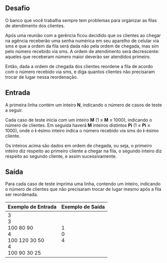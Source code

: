 ## Desafio 

O banco que você trabalha sempre tem problemas para organizar as filas de atendimento dos clientes.

Após uma reunião com a gerência ficou decidido que os clientes ao chegar na agência receberão uma senha numérica em seu aparelho de celular via sms e que a ordem da fila será dada não pela ordem de chegada, mas sim pelo número recebido via sms. A ordem de atendimento será decrescente: aqueles que receberam número maior deverão ser atendidos primeiro. 

Então, dada a ordem de chegada dos clientes reordene a fila de acordo com o número recebido via sms, e diga quantos clientes não precisaram trocar de lugar nessa reordenação.

## Entrada

A primeira linha contém um inteiro **N**, indicando o número de casos de teste a seguir.

Cada caso de teste inicia com um inteiro **M** (1 ≤ **M** ≤ 1000), indicando o número de clientes. Em seguida haverá **M** inteiros distintos **Pi** (1 ≤ **Pi** ≤ 1000), onde o **i**-ésimo inteiro indica o número recebido via sms do **i**-ésimo cliente.

Os inteiros acima são dados em ordem de chegada, ou seja, o primeiro inteiro diz respeito ao primeiro cliente a chegar na fila, o segundo inteiro diz respeito ao segundo cliente, e assim sucessivamente.

## Saída

Para cada caso de teste imprima uma linha, contendo um inteiro, indicando o número de clientes que não precisaram trocar de lugar mesmo após a fila ser reordenada.

 

| Exemplo de Entrada                                           | Exemplo de Saída |
| ------------------------------------------------------------ | ---------------- |
| 3<br>3<br/>100 80 90<br/>4<br/>100 120 30 50<br/>4<br/>100 90 30 25 | 1<br/>0<br/>4    |